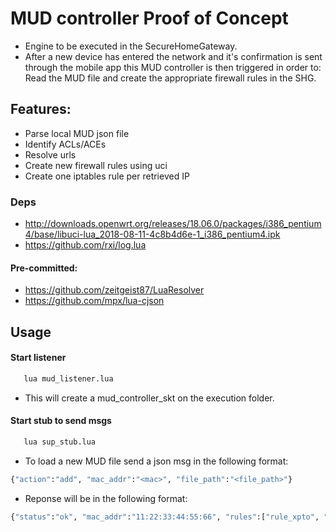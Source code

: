 
# MUD controller Proof of Concept
 * Engine to be executed in the SecureHomeGateway. 
 * After a new device has entered the network and it's confirmation is sent through the mobile app this MUD controller is then triggered in order to: Read the MUD file and create the appropriate firewall rules in the SHG.
 
## Features: 
   * Parse local MUD json file 
   * Identify ACLs/ACEs
   * Resolve urls 
   * Create new firewall rules using uci
   * Create one iptables rule per retrieved IP
   
### Deps
 * http://downloads.openwrt.org/releases/18.06.0/packages/i386_pentium4/base/libuci-lua_2018-08-11-4c8b4d6e-1_i386_pentium4.ipk
 * https://github.com/rxi/log.lua 

#### Pre-committed:
 * https://github.com/zeitgeist87/LuaResolver 
 * https://github.com/mpx/lua-cjson 
   
## Usage   
#### Start listener
```bash
   lua mud_listener.lua
```
 
 * This will create a mud_controller_skt on the execution folder.
 
 #### Start stub to send msgs
```bash
   lua sup_stub.lua
```

 * To load a new MUD file send a json msg in the following format:
```bash
{"action":"add", "mac_addr":"<mac>", "file_path":"<file_path>"}
```

* Reponse will be in the following format:
```bash
{"status":"ok", "mac_addr":"11:22:33:44:55:66", "rules":["rule_xpto", "rule_qwert"]}
```
